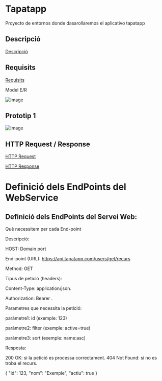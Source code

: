 # Tapatapp
Proyecto de entornos donde dasarollaremos el aplicativo tapatapp

## Descripció

[Descripció](Descripció.md)

## Requisits

[Requisits](Requisits.md)

Model E/R

![image](https://github.com/user-attachments/assets/c1178d92-1b17-4b45-9505-0a5871406751)

## Prototip 1

![image](https://github.com/user-attachments/assets/e178af31-c711-4232-817c-3bf618896f1e)


## HTTP Request / Response

[HTTP Request](HttpRequest.md)

[HTTP Response](HttpResponse.md)

# Definició dels EndPoints del WebService

## Definició dels EndPoints del Servei Web:

Què necessitem per cada End-point

Descripció: 

HOST: Domain port

End-point (URL): https://api.tapatapp.com/users/get/recurs

Method: GET

Tipus de petició (headers): 

Content-Type: application/json.

Authorization: Bearer <token>.

Parametres que necessita la petició:

paràmetre1: id (exemple: 123)

paràmetre2: filter (exemple: active=true)

paràmetre3: sort (exemple: name:asc)

Resposta:

200 OK: si la petició es processa correctament.
404 Not Found: si no es troba el recurs.

{
  "id": 123,
  "nom": "Exemple",
  "actiu": true
}
